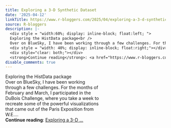 ```yaml
---
title: Exploring a 3-D Synthetic Dataset
date: '2025-04-12'
linkTitle: https://www.r-bloggers.com/2025/04/exploring-a-3-d-synthetic-dataset/
source: R-bloggers
description: |-
  <div style = "width:60%; display: inline-block; float:left; ">
  Exploring the HistData package<br />
  Over on BlueSky, I have been working through a few challenges. For the months of February and March, I participated in the DuBois Challenge, where you take a week to recreate some of the powerful visualizations that came out of the Paris Exposition from W.E....</div>
  <div style = "width: 40%; display: inline-block; float:right;"></div>
  <div style="clear: both;"></div>
  <strong>Continue reading</strong>: <a href="https://www.r-bloggers.com/2025/04/exploring-a-3-d-synthetic-dataset/">Exploring a 3-D ...
disable_comments: true
---
```

<div style = "width:60%; display: inline-block; float:left; ">
Exploring the HistData package<br />
Over on BlueSky, I have been working through a few challenges. For the months of February and March, I participated in the DuBois Challenge, where you take a week to recreate some of the powerful visualizations that came out of the Paris Exposition from W.E....</div>
<div style = "width: 40%; display: inline-block; float:right;"></div>
<div style="clear: both;"></div>
<strong>Continue reading</strong>: <a href="https://www.r-bloggers.com/2025/04/exploring-a-3-d-synthetic-dataset/">Exploring a 3-D ...